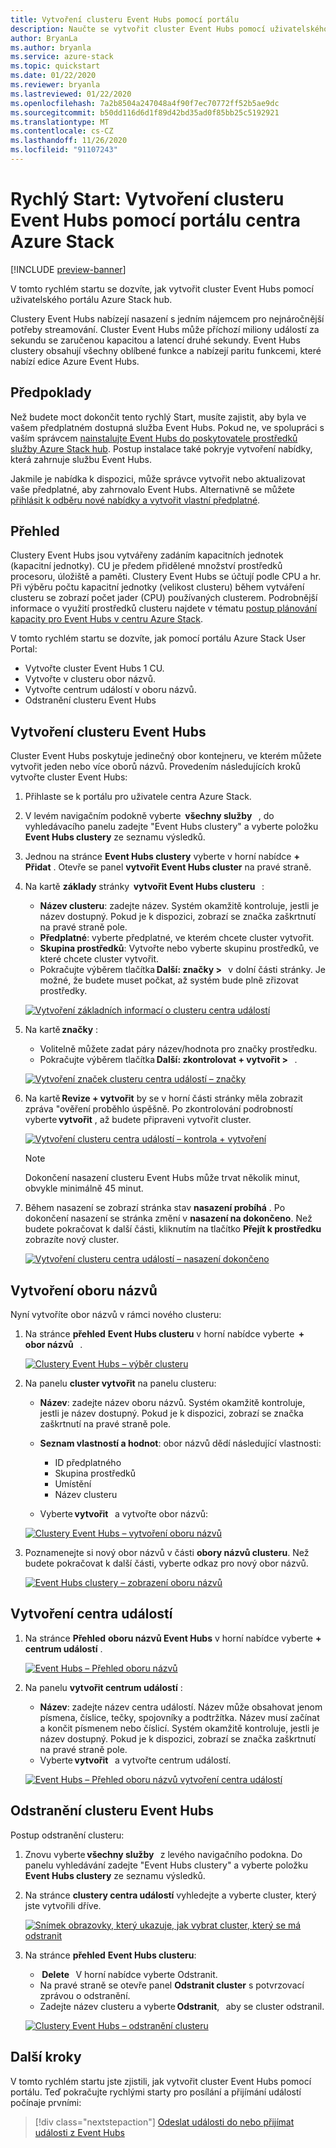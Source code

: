 ```yaml
---
title: Vytvoření clusteru Event Hubs pomocí portálu
description: Naučte se vytvořit cluster Event Hubs pomocí uživatelského portálu Azure Stack hub.
author: BryanLa
ms.author: bryanla
ms.service: azure-stack
ms.topic: quickstart
ms.date: 01/22/2020
ms.reviewer: bryanla
ms.lastreviewed: 01/22/2020
ms.openlocfilehash: 7a2b8504a247048a4f90f7ec70772ff52b5ae9dc
ms.sourcegitcommit: b50dd116d6d1f89d42bd35ad0f85bb25c5192921
ms.translationtype: MT
ms.contentlocale: cs-CZ
ms.lasthandoff: 11/26/2020
ms.locfileid: "91107243"
---
```

# <a name="quickstart-create-an-event-hubs-cluster-using-the-azure-stack-hub-portal"></a>Rychlý Start: Vytvoření clusteru Event Hubs pomocí portálu centra Azure Stack

[!INCLUDE [preview-banner](../includes/event-hubs-preview.md)]

V tomto rychlém startu se dozvíte, jak vytvořit cluster Event Hubs pomocí uživatelského portálu Azure Stack hub. 

Clustery Event Hubs nabízejí nasazení s jedním nájemcem pro nejnáročnější potřeby streamování. Cluster Event Hubs může příchozí miliony událostí za sekundu se zaručenou kapacitou a latencí druhé sekundy. Event Hubs clustery obsahují všechny oblíbené funkce a nabízejí paritu funkcemi, které nabízí edice Azure Event Hubs.

## <a name="prerequisites"></a>Předpoklady

Než budete moct dokončit tento rychlý Start, musíte zajistit, aby byla ve vašem předplatném dostupná služba Event Hubs. Pokud ne, ve spolupráci s vaším správcem [nainstalujte Event Hubs do poskytovatele prostředků služby Azure Stack hub](../operator/event-hubs-rp-overview.md). Postup instalace také pokryje vytvoření nabídky, která zahrnuje službu Event Hubs. 

Jakmile je nabídka k dispozici, může správce vytvořit nebo aktualizovat vaše předplatné, aby zahrnovalo Event Hubs. Alternativně se můžete [přihlásit k odběru nové nabídky a vytvořit vlastní předplatné](azure-stack-subscribe-services.md).

## <a name="overview"></a>Přehled

Clustery Event Hubs jsou vytvářeny zadáním kapacitních jednotek (kapacitní jednotky). CU je předem přidělené množství prostředků procesoru, úložiště a paměti. Clustery Event Hubs se účtují podle CPU a hr. Při výběru počtu kapacitní jednotky (velikost clusteru) během vytváření clusteru se zobrazí počet jader (CPU) používaných clusterem. Podrobnější informace o využití prostředků clusteru najdete v tématu [postup plánování kapacity pro Event Hubs v centru Azure Stack](../operator/event-hubs-rp-capacity-planning.md). 

V tomto rychlém startu se dozvíte, jak pomocí portálu Azure Stack User Portal:
- Vytvořte cluster Event Hubs 1 CU.
- Vytvořte v clusteru obor názvů.
- Vytvořte centrum událostí v oboru názvů.
- Odstranění clusteru Event Hubs

## <a name="create-an-event-hubs-cluster"></a>Vytvoření clusteru Event Hubs

Cluster Event Hubs poskytuje jedinečný obor kontejneru, ve kterém můžete vytvořit jeden nebo více oborů názvů. Provedením následujících kroků vytvořte cluster Event Hubs: 

1. Přihlaste se k portálu pro uživatele centra Azure Stack.
2. V levém navigačním podokně vyberte  **všechny služby**   , do vyhledávacího panelu zadejte "Event Hubs clustery" a vyberte položku **Event Hubs clustery** ze seznamu výsledků.
3. Jednou na stránce **Event Hubs clustery** vyberte v horní nabídce **+ Přidat** . Otevře se panel **vytvořit Event Hubs cluster** na pravé straně.
4. Na kartě **základy** stránky  **vytvořit Event Hubs clusteru**   :  
   - **Název clusteru**: zadejte název. Systém okamžitě kontroluje, jestli je název dostupný. Pokud je k dispozici, zobrazí se značka zaškrtnutí na pravé straně pole. 
   - **Předplatné**: vyberte předplatné, ve kterém chcete cluster vytvořit. 
   - **Skupina prostředků**: Vytvořte nebo vyberte skupinu prostředků, ve které chcete cluster vytvořit. 
   - Pokračujte výběrem tlačítka **Další: značky >**   v dolní části stránky. Je možné, že budete muset počkat, až systém bude plně zřizovat prostředky. 

   [![Vytvoření základních informací o clusteru centra událostí](media/event-hubs-quickstart-cluster-portal/1-create-cluster-basics.png)](media/event-hubs-quickstart-cluster-portal/1-create-cluster-basics.png#lightbox)

5. Na kartě **značky** : 
   - Volitelně můžete zadat páry název/hodnota pro značky prostředku.  
   - Pokračujte výběrem tlačítka **Další: zkontrolovat + vytvořit >**   . 

   [![Vytvoření značek clusteru centra událostí – značky](media/event-hubs-quickstart-cluster-portal/1-create-cluster-tags.png)](media/event-hubs-quickstart-cluster-portal/1-create-cluster-tags.png#lightbox)

6. Na kartě **Revize + vytvořit** by se v horní části stránky měla zobrazit zpráva "ověření proběhlo úspěšně. Po zkontrolování podrobností vyberte **vytvořit** , až budete připraveni vytvořit cluster. 

   [![Vytvoření clusteru centra událostí – kontrola + vytvoření](media/event-hubs-quickstart-cluster-portal/1-create-cluster-review.png)](media/event-hubs-quickstart-cluster-portal/1-create-cluster-review.png#lightbox)

   >[!NOTE]
   > Dokončení nasazení clusteru Event Hubs může trvat několik minut, obvykle minimálně 45 minut.

7. Během nasazení se zobrazí stránka stav **nasazení probíhá** . Po dokončení nasazení se stránka změní v **nasazení na dokončeno**. Než budete pokračovat k další části, kliknutím na tlačítko **Přejít k prostředku** zobrazíte nový cluster.

   [![Vytvoření clusteru centra událostí – nasazení dokončeno](media/event-hubs-quickstart-cluster-portal/1-deployment-complete.png)](media/event-hubs-quickstart-cluster-portal/1-deployment-complete.png#lightbox)


## <a name="create-a-namespace"></a>Vytvoření oboru názvů

Nyní vytvoříte obor názvů v rámci nového clusteru:

1. Na stránce **přehled** **Event Hubs clusteru** v horní nabídce vyberte  **+ obor názvů**   . 

   [![Clustery Event Hubs – výběr clusteru](media/event-hubs-quickstart-cluster-portal/2-view-cluster.png)](media/event-hubs-quickstart-cluster-portal/2-view-cluster.png#lightbox)

2. Na panelu **cluster vytvořit** na panelu clusteru:

   - **Název**: zadejte název oboru názvů. Systém okamžitě kontroluje, jestli je název dostupný. Pokud je k dispozici, zobrazí se značka zaškrtnutí na pravé straně pole. 
   - **Seznam vlastností a hodnot**: obor názvů dědí následující vlastnosti: 
     - ID předplatného 
     - Skupina prostředků 
     - Umístění 
     - Název clusteru 

   - Vyberte **vytvořit**   a vytvořte obor názvů:

   [![Clustery Event Hubs – vytvoření oboru názvů](media/event-hubs-quickstart-cluster-portal/2-view-cluster-create-namespace.png)](media/event-hubs-quickstart-cluster-portal/2-view-cluster-create-namespace.png#lightbox)

3. Poznamenejte si nový obor názvů v části **obory názvů clusteru**. Než budete pokračovat k další části, vyberte odkaz pro nový obor názvů. 

   [![Event Hubs clustery – zobrazení oboru názvů](media/event-hubs-quickstart-cluster-portal/2-view-cluster-with-namespace.png)](media/event-hubs-quickstart-cluster-portal/2-view-cluster-with-namespace.png#lightbox)

## <a name="create-an-event-hub"></a>Vytvoření centra událostí

1. Na stránce **Přehled** **oboru názvů Event Hubs** v horní nabídce vyberte **+ centrum událostí** .  

   [![Event Hubs – Přehled oboru názvů](media/event-hubs-quickstart-cluster-portal/3-event-hubs-namespace-overview.png)](media/event-hubs-quickstart-cluster-portal/3-event-hubs-namespace-overview.png#lightbox)

2. Na panelu **vytvořit centrum událostí** :
   - **Název**: zadejte název centra událostí. Název může obsahovat jenom písmena, číslice, tečky, spojovníky a podtržítka. Název musí začínat a končit písmenem nebo číslicí. Systém okamžitě kontroluje, jestli je název dostupný. Pokud je k dispozici, zobrazí se značka zaškrtnutí na pravé straně pole.
   - Vyberte **vytvořit**   a vytvořte centrum událostí.

   [![Event Hubs – Přehled oboru názvů vytvoření centra událostí](media/event-hubs-quickstart-cluster-portal/3-event-hubs-namespace-overview-create-event-hub.png)](media/event-hubs-quickstart-cluster-portal/3-event-hubs-namespace-overview-create-event-hub.png#lightbox)

## <a name="delete-an-event-hubs-cluster"></a>Odstranění clusteru Event Hubs

Postup odstranění clusteru:

1. Znovu vyberte **všechny služby**   z levého navigačního podokna. Do panelu vyhledávání zadejte "Event Hubs clustery" a vyberte položku **Event Hubs clustery** ze seznamu výsledků.
2. Na stránce **clustery centra událostí** vyhledejte a vyberte cluster, který jste vytvořili dříve.

   [![Snímek obrazovky, který ukazuje, jak vybrat cluster, který se má odstranit](media/event-hubs-quickstart-cluster-portal/4-delete-cluster-clusters.png)](media/event-hubs-quickstart-cluster-portal/4-delete-cluster-clusters.png#lightbox)

3. Na stránce **přehled** **Event Hubs clusteru**:
   -  **Delete**   V horní nabídce vyberte Odstranit.  
   - Na pravé straně se otevře panel **Odstranit cluster** s potvrzovací zprávou o odstranění. 
   - Zadejte název clusteru a vyberte **Odstranit**,   aby se cluster odstranil. 

   [![Clustery Event Hubs – odstranění clusteru](media/event-hubs-quickstart-cluster-portal/4-delete-cluster-delete.png)](media/event-hubs-quickstart-cluster-portal/4-delete-cluster-delete.png#lightbox)

## <a name="next-steps"></a>Další kroky

V tomto rychlém startu jste zjistili, jak vytvořit cluster Event Hubs pomocí portálu. Teď pokračujte rychlými starty pro posílání a přijímání událostí počínaje prvními:  

> [!div class="nextstepaction"]
> [Odeslat události do nebo přijímat události z Event Hubs](/azure/event-hubs/get-started-dotnet-standard-send-v2)
